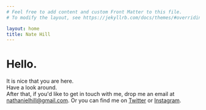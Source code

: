 ```yaml
---
# Feel free to add content and custom Front Matter to this file.
# To modify the layout, see https://jekyllrb.com/docs/themes/#overriding-theme-defaults

layout: home
title: Nate Hill
---
```

# Hello.

It is nice that you are here.   
Have a look around.  
After that, if you'd like to get in touch with me, drop me an email at nathanielhill@gmail.com.
Or you can find me on [Twitter](https://twitter.com/natenatenate) or [Instagram](https://www.instagram.com/natehillnatehill/).
